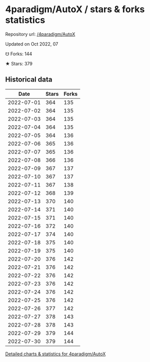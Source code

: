 # 4paradigm/AutoX / stars & forks statistics

Repository url: [/4paradigm/AutoX](https://github.com/4paradigm/AutoX)

Updated on Oct 2022, 07

☋ Forks: 144

★ Stars: 379

## Historical data
| Date | Stars | Forks |
|------|-------|-------|
| 2022-07-01 | 364 | 135 | 
| 2022-07-02 | 364 | 135 | 
| 2022-07-03 | 364 | 135 | 
| 2022-07-04 | 364 | 135 | 
| 2022-07-05 | 364 | 136 | 
| 2022-07-06 | 365 | 136 | 
| 2022-07-07 | 365 | 136 | 
| 2022-07-08 | 366 | 136 | 
| 2022-07-09 | 367 | 137 | 
| 2022-07-10 | 367 | 137 | 
| 2022-07-11 | 367 | 138 | 
| 2022-07-12 | 368 | 139 | 
| 2022-07-13 | 370 | 140 | 
| 2022-07-14 | 371 | 140 | 
| 2022-07-15 | 371 | 140 | 
| 2022-07-16 | 372 | 140 | 
| 2022-07-17 | 374 | 140 | 
| 2022-07-18 | 375 | 140 | 
| 2022-07-19 | 375 | 140 | 
| 2022-07-20 | 376 | 142 | 
| 2022-07-21 | 376 | 142 | 
| 2022-07-22 | 376 | 142 | 
| 2022-07-23 | 376 | 142 | 
| 2022-07-24 | 376 | 142 | 
| 2022-07-25 | 376 | 142 | 
| 2022-07-26 | 377 | 142 | 
| 2022-07-27 | 378 | 143 | 
| 2022-07-28 | 378 | 143 | 
| 2022-07-29 | 379 | 144 | 
| 2022-07-30 | 379 | 144 | 


[Detailed charts & statistics for 4paradigm/AutoX](https://reviewgithub.com/rep/4paradigm/AutoX)
